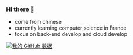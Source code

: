 ### Hi there 👋

- come from chinese
- currently learning computer science in France
- focus on back-end develop and cloud develop

[![我的 GitHub 数据](https://github-readme-stats.vercel.app/api?username=kagamigawa-kuroe)]()

<!--
**kagamigawa-kuroe/kagamigawa-kuroe** is a ✨ _special_ ✨ repository because its `README.md` (this file) appears on your GitHub profile.

Here are some ideas to get you started:

- 🔭 I’m currently working on ...

- 👯 I’m looking to collaborate on ...
- 🤔 I’m looking for help with ...
- 💬 Ask me about ...
- 📫 How to reach me: ...
- 😄 Pronouns: ...
- ⚡ Fun fact: ...
-->
